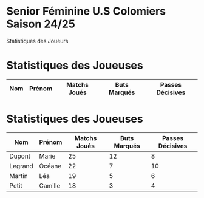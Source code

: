 # Senior Féminine U.S Colomiers Saison 24/25
<html lang="fr">
<head>
    <meta charset="UTF-8">
    <meta name="viewport" content="width=device-width, initial-scale=1.0">
    Statistiques des Joueurs
</head>
<body>
    <h1>Statistiques des Joueuses</h1>
    <table id="stats-table">
        <thead>
            <tr>
                <th>Nom</th>
                <th>Prénom</th>
                <th>Matchs Joués</th>
                <th>Buts Marqués</th>
                <th>Passes Décisives</th>
            </tr>
        </thead>
        <tbody></tbody>
    </table>
</body>
</html>
<html lang="fr">
<head>
    <meta charset="UTF-8">
    <meta name="viewport" content="width=device-width, initial-scale=1.0">
    <title>Statistiques des Joueurs</title>
</head>
<body>
    <h1>Statistiques des Joueuses</h1>
    <table id="stats-table">
        <thead>
            <tr>
                <th>Nom</th>
                <th>Prénom</th>
                <th>Matchs Joués</th>
                <th>Buts Marqués</th>
                <th>Passes Décisives</th>
            </tr>
        </thead>
        <tbody>
            <tr>
                <td>Dupont</td>
                <td>Marie</td>
                <td>25</td>
                <td>12</td>
                <td>8</td>
            </tr>
            <tr>
                <td>Legrand</td>
                <td>Océane</td>
                <td>22</td>
                <td>7</td>
                <td>10</td>
            </tr>
            <tr>
                <td>Martin</td>
                <td>Léa</td>
                <td>19</td>
                <td>5</td>
                <td>6</td>
            </tr>
            <tr>
                <td>Petit</td>
                <td>Camille</td>
                <td>18</td>
                <td>3</td>
                <td>4</td>
            </tr>
        </tbody>
    </table>
</body>
</html>

